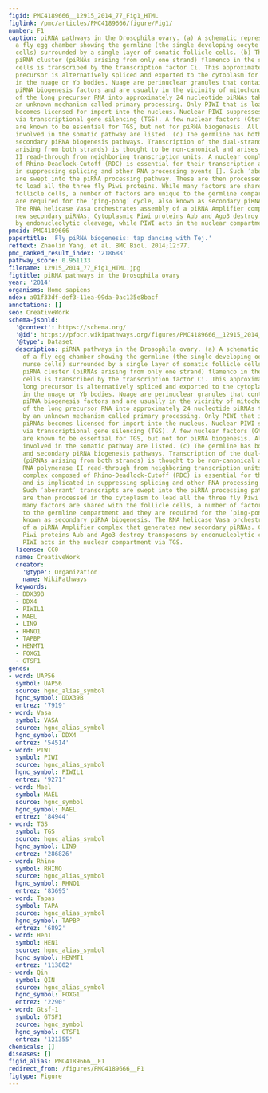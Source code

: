 ```yaml
---
figid: PMC4189666__12915_2014_77_Fig1_HTML
figlink: /pmc/articles/PMC4189666/figure/Fig1/
number: F1
caption: piRNA pathways in the Drosophila ovary. (a) A schematic representation of
  a fly egg chamber showing the germline (the single developing oocyte and 15 nurse
  cells) surrounded by a single layer of somatic follicle cells. (b) The unistrand
  piRNA cluster (piRNAs arising from only one strand) flamenco in the somatic follicle
  cells is transcribed by the transcription factor Ci. This approximately 180 kb long
  precursor is alternatively spliced and exported to the cytoplasm for processing
  in the nuage or Yb bodies. Nuage are perinuclear granules that contain most known
  piRNA biogenesis factors and are usually in the vicinity of mitochondria. Conversion
  of the long precursor RNA into approximately 24 nucleotide piRNAs takes place by
  an unknown mechanism called primary processing. Only PIWI that is loaded with piRNAs
  becomes licensed for import into the nucleus. Nuclear PIWI suppresses transposons
  via transcriptional gene silencing (TGS). A few nuclear factors (Gtsf-1 and Maelstrom)
  are known to be essential for TGS, but not for piRNA biogenesis. All known factors
  involved in the somatic pathway are listed. (c) The germline has both primary and
  secondary piRNA biogenesis pathways. Transcription of the dual-strand cluster (piRNAs
  arising from both strands) is thought to be non-canonical and arises from RNA polymerase
  II read-through from neighboring transcription units. A nuclear complex composed
  of Rhino-Deadlock-Cutoff (RDC) is essential for their transcription and is implicated
  in suppressing splicing and other RNA processing events []. Such ′aberrant′ transcripts
  are swept into the piRNA processing pathway. These are then processed in the cytoplasm
  to load all the three fly Piwi proteins. While many factors are shared with the
  follicle cells, a number of factors are unique to the germline compartment and they
  are required for the ‘ping-pong’ cycle, also known as secondary piRNA biogenesis.
  The RNA helicase Vasa orchestrates assembly of a piRNA Amplifier complex that generates
  new secondary piRNAs. Cytoplasmic Piwi proteins Aub and Ago3 destroy transposons
  by endonucleolytic cleavage, while PIWI acts in the nuclear compartment via TGS.
pmcid: PMC4189666
papertitle: 'Fly piRNA biogenesis: tap dancing with Tej.'
reftext: Zhaolin Yang, et al. BMC Biol. 2014;12:77.
pmc_ranked_result_index: '218688'
pathway_score: 0.951133
filename: 12915_2014_77_Fig1_HTML.jpg
figtitle: piRNA pathways in the Drosophila ovary
year: '2014'
organisms: Homo sapiens
ndex: a01f33df-def3-11ea-99da-0ac135e8bacf
annotations: []
seo: CreativeWork
schema-jsonld:
  '@context': https://schema.org/
  '@id': https://pfocr.wikipathways.org/figures/PMC4189666__12915_2014_77_Fig1_HTML.html
  '@type': Dataset
  description: piRNA pathways in the Drosophila ovary. (a) A schematic representation
    of a fly egg chamber showing the germline (the single developing oocyte and 15
    nurse cells) surrounded by a single layer of somatic follicle cells. (b) The unistrand
    piRNA cluster (piRNAs arising from only one strand) flamenco in the somatic follicle
    cells is transcribed by the transcription factor Ci. This approximately 180 kb
    long precursor is alternatively spliced and exported to the cytoplasm for processing
    in the nuage or Yb bodies. Nuage are perinuclear granules that contain most known
    piRNA biogenesis factors and are usually in the vicinity of mitochondria. Conversion
    of the long precursor RNA into approximately 24 nucleotide piRNAs takes place
    by an unknown mechanism called primary processing. Only PIWI that is loaded with
    piRNAs becomes licensed for import into the nucleus. Nuclear PIWI suppresses transposons
    via transcriptional gene silencing (TGS). A few nuclear factors (Gtsf-1 and Maelstrom)
    are known to be essential for TGS, but not for piRNA biogenesis. All known factors
    involved in the somatic pathway are listed. (c) The germline has both primary
    and secondary piRNA biogenesis pathways. Transcription of the dual-strand cluster
    (piRNAs arising from both strands) is thought to be non-canonical and arises from
    RNA polymerase II read-through from neighboring transcription units. A nuclear
    complex composed of Rhino-Deadlock-Cutoff (RDC) is essential for their transcription
    and is implicated in suppressing splicing and other RNA processing events [].
    Such ′aberrant′ transcripts are swept into the piRNA processing pathway. These
    are then processed in the cytoplasm to load all the three fly Piwi proteins. While
    many factors are shared with the follicle cells, a number of factors are unique
    to the germline compartment and they are required for the ‘ping-pong’ cycle, also
    known as secondary piRNA biogenesis. The RNA helicase Vasa orchestrates assembly
    of a piRNA Amplifier complex that generates new secondary piRNAs. Cytoplasmic
    Piwi proteins Aub and Ago3 destroy transposons by endonucleolytic cleavage, while
    PIWI acts in the nuclear compartment via TGS.
  license: CC0
  name: CreativeWork
  creator:
    '@type': Organization
    name: WikiPathways
  keywords:
  - DDX39B
  - DDX4
  - PIWIL1
  - MAEL
  - LIN9
  - RHNO1
  - TAPBP
  - HENMT1
  - FOXG1
  - GTSF1
genes:
- word: UAP56
  symbol: UAP56
  source: hgnc_alias_symbol
  hgnc_symbol: DDX39B
  entrez: '7919'
- word: Vasa
  symbol: VASA
  source: hgnc_alias_symbol
  hgnc_symbol: DDX4
  entrez: '54514'
- word: PIWI
  symbol: PIWI
  source: hgnc_alias_symbol
  hgnc_symbol: PIWIL1
  entrez: '9271'
- word: Mael
  symbol: MAEL
  source: hgnc_symbol
  hgnc_symbol: MAEL
  entrez: '84944'
- word: TGS
  symbol: TGS
  source: hgnc_alias_symbol
  hgnc_symbol: LIN9
  entrez: '286826'
- word: Rhino
  symbol: RHINO
  source: hgnc_alias_symbol
  hgnc_symbol: RHNO1
  entrez: '83695'
- word: Tapas
  symbol: TAPA
  source: hgnc_alias_symbol
  hgnc_symbol: TAPBP
  entrez: '6892'
- word: Hen1
  symbol: HEN1
  source: hgnc_alias_symbol
  hgnc_symbol: HENMT1
  entrez: '113802'
- word: Qin
  symbol: QIN
  source: hgnc_alias_symbol
  hgnc_symbol: FOXG1
  entrez: '2290'
- word: Gtsf-1
  symbol: GTSF1
  source: hgnc_symbol
  hgnc_symbol: GTSF1
  entrez: '121355'
chemicals: []
diseases: []
figid_alias: PMC4189666__F1
redirect_from: /figures/PMC4189666__F1
figtype: Figure
---
```

